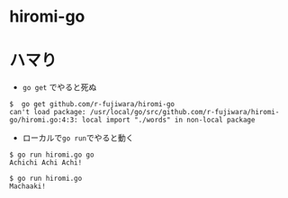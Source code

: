# hiromi-go

# ハマり

- `go get` でやると死ぬ

```
$  go get github.com/r-fujiwara/hiromi-go
can't load package: /usr/local/go/src/github.com/r-fujiwara/hiromi-go/hiromi.go:4:3: local import "./words" in non-local package
```

- ローカルで`go run`でやると動く

```
$ go run hiromi.go go
Achichi Achi Achi!

$ go run hiromi.go
Machaaki!
```
